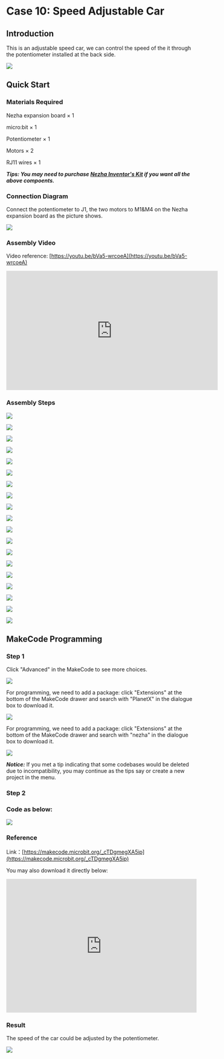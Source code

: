 # Case 10: Speed Adjustable Car

## Introduction

This is an adjustable speed car, we can control the speed of the it through the potentiometer installed at the back side.

![](./images/case_10_01.png)

## Quick Start



### Materials Required


Nezha expansion board × 1

micro:bit × 1

Potentiometer × 1

Motors × 2

RJ11 wires × 1

***Tips: You may need to purchase [Nezha Inventor's Kit](https://www.elecfreaks.com/nezha-inventor-s-kit-for-micro-bit-without-micro-bit-board.html) if you want all the above compoents.***

### Connection Diagram 
Connect the potentiometer to J1, the two motors to M1&M4 on the Nezha expansion board as the picture shows.


![](./images/case_10_04.png)

### Assembly Video

Video reference: [https://youtu.be/bVa5-wrcoeA](https://youtu.be/bVa5-wrcoeA)


<iframe width="560" height="315" src="https://www.youtube.com/embed/bVa5-wrcoeA" frameborder="0" allow="accelerometer; autoplay; clipboard-write; encrypted-media; gyroscope; picture-in-picture" allowfullscreen></iframe>

### Assembly Steps


![](./images/case_step_10_01.png)

![](./images/case_step_10_02.png)

![](./images/case_step_10_03.png)

![](./images/case_step_10_04.png)

![](./images/case_step_10_05.png)

![](./images/case_step_10_06.png)

![](./images/case_step_10_07.png)

![](./images/case_step_10_08.png)

![](./images/case_step_10_09.png)

![](./images/case_step_10_10.png)

![](./images/case_step_10_11.png)

![](./images/case_step_10_12.png)

![](./images/case_step_10_13.png)

![](./images/case_step_10_14.png)

![](./images/case_step_10_15.png)

![](./images/case_step_10_16.png)

![](./images/case_step_10_17.png)

![](./images/case_step_10_18.png)

![](./images/case_step_10_19.png)




## MakeCode Programming



### Step 1

Click "Advanced" in the MakeCode to see more choices.

![](./images/case_01_10.png)

For programming, we need to add a package: click "Extensions" at the bottom of the MakeCode drawer and search with "PlanetX" in the dialogue box to download it. 

![](./images/case_01_11.png)

For programming, we need to add a package: click "Extensions" at the bottom of the MakeCode drawer and search with "nezha" in the dialogue box to download it. 

![](./images/case_03_09.png)

***Notice:*** If you met a tip indicating that some codebases would be deleted due to incompatibility, you may continue as the tips say or create a new project in the menu. 

### Step 2

### Code as below:

![](./images/case_10_19.png)


### Reference
Link：[https://makecode.microbit.org/_cTDgmegXA5ip](https://makecode.microbit.org/_cTDgmegXA5ip)

You may also download it directly below:

<div style="position:relative;height:0;padding-bottom:70%;overflow:hidden;"><iframe style="position:absolute;top:0;left:0;width:100%;height:100%;" src="https://makecode.microbit.org/#pub:_cTDgmegXA5ip" frameborder="0" sandbox="allow-popups allow-forms allow-scripts allow-same-origin"></iframe></div>  


### Result
The speed of the car could be adjusted by the potentiometer.

![](./images/case-gif-10.gif)
